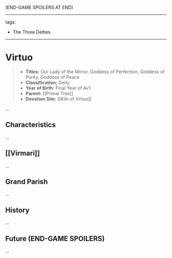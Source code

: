 (END-GAME SPOILERS AT END)

---
tags:
  - The Three Deities
---

# Virtuo

> - **Titles:** Our Lady of the Mirror, Goddess of Perfection, Goddess of Purity, Goddess of Peace
> - **Classification;** Deity
> - **Year of Birth:** Final Year of Av1
> - **Parent:** [[Primal Tree]]
> - **Devotion Site:** [[Kiln of Virtuo]]

*...*

## Characteristics

*...*

## [[Virmari]]

*...*

## Grand Parish

*...*

## History

*...*

## Future (END-GAME SPOILERS)

*...*



